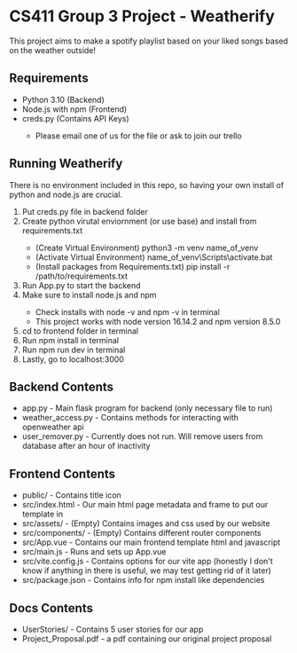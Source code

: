# CS411 Group 3 Project - Weatherify
This project aims to make a spotify playlist based on your liked songs based on the weather outside!

## Requirements
<ul>
    <li>Python 3.10 (Backend)</li>
    <li>Node.js with npm (Frontend)</li>
    <li>creds.py (Contains API Keys)</li>
    <ul>
        <li>Please email one of us for the file or ask to join our trello</li>
    </ul>
</ul>

## Running Weatherify
There is no environment included in this repo, so having your own install of python and node.js are crucial. 
<ol>
    <li>Put creds.py file in backend folder</li>
    <li>Create python virutal enviornment (or use base) and install from requirements.txt</li>
    <ul>
        <li>(Create Virtual Environment) python3 -m venv name_of_venv</li>
        <li>(Activate Virtual Environment) name_of_venv\Scripts\activate.bat</li>
        <li>(Install packages from Requirements.txt) pip install -r /path/to/requirements.txt</li>
    </ul>
    <li>Run App.py to start the backend</li>
    <li>Make sure to install node.js and npm</li>
    <ul>
        <li>Check installs with node -v and npm -v in terminal</li>
        <li>This project works with node version 16.14.2 and npm version 8.5.0</li>
    </ul>
    <li>cd to frontend folder in terminal</li>
    <li>Run npm install in terminal</li>
    <li>Run npm run dev in terminal</li>
    <li>Lastly, go to localhost:3000</li>
</ol>

## Backend Contents
<ul>
    <li>app.py - Main flask program for backend (only necessary file to run)</li>
    <li>weather_access.py - Contains methods for interacting with openweather api</li>
    <li>user_remover.py - Currently does not run. Will remove users from database after an hour of inactivity</li>
</ul>

## Frontend Contents
<ul>
    <li>public/ - Contains title icon</li> 
    <li>src/index.html - Our main html page metadata and frame to put our template in</li>
    <li>src/assets/ - (Empty) Contains images and css used by our website</li>
    <li>src/components/ - (Empty) Contains different router components</li>
    <li>src/App.vue - Contains our main frontend template html and javascript</li>
    <li>src/main.js - Runs and sets up App.vue</li>
    <li>src/vite.config.js - Contains options for our vite app (honestly I don't know if anything in there is useful, we may test getting rid of it later)</li>
    <li>src/package.json - Contains info for npm install like dependencies</li>
</ul>

## Docs Contents
<ul>
    <li>UserStories/ - Contains 5 user stories for our app</li>
    <li>Project_Proposal.pdf - a pdf containing our original project proposal</li>
</ul>


